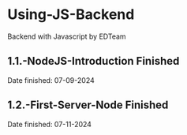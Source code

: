 # Using-JS-Backend
Backend with Javascript by EDTeam

## 1.1.-NodeJS-Introduction Finished
Date finished: 07-09-2024
## 1.2.-First-Server-Node Finished
Date finished: 07-11-2024
